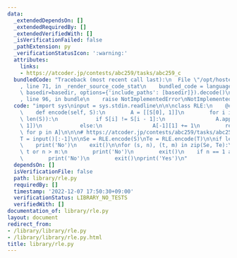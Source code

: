 ```yaml
---
data:
  _extendedDependsOn: []
  _extendedRequiredBy: []
  _extendedVerifiedWith: []
  _isVerificationFailed: false
  _pathExtension: py
  _verificationStatusIcon: ':warning:'
  attributes:
    links:
    - https://atcoder.jp/contests/abc259/tasks/abc259_c
  bundledCode: "Traceback (most recent call last):\n  File \"/opt/hostedtoolcache/PyPy/3.7.13/x64/site-packages/onlinejudge_verify/documentation/build.py\"\
    , line 71, in _render_source_code_stat\n    bundled_code = language.bundle(stat.path,\
    \ basedir=basedir, options={'include_paths': [basedir]}).decode()\n  File \"/opt/hostedtoolcache/PyPy/3.7.13/x64/site-packages/onlinejudge_verify/languages/python.py\"\
    , line 96, in bundle\n    raise NotImplementedError\nNotImplementedError\n"
  code: "import sys\ninput = sys.stdin.readline\n\n\nclass RLE:\n    @classmethod\n\
    \    def encode(self, S):\n        A = [[S[0], 1]]\n        for i in range(1,\
    \ len(S)):\n            if S[i] != S[i - 1]:\n                A.append([S[i],\
    \ 1])\n            else:\n                A[-1][1] += 1\n        return [tuple(p)\
    \ for p in A]\n\n\n# https://atcoder.jp/contests/abc259/tasks/abc259_c\nS = input()[:-1]\n\
    T = input()[:-1]\n\nSe = RLE.encode(S)\nTe = RLE.encode(T)\n\nif len(Se) != len(Te):\n\
    \    print('No')\n    exit()\n\nfor (s, n), (t, m) in zip(Se, Te):\n    if s !=\
    \ t or n > m:\n        print('No')\n        exit()\n    if n == 1 and m > 1:\n\
    \        print('No')\n        exit()\nprint('Yes')\n"
  dependsOn: []
  isVerificationFile: false
  path: library/rle.py
  requiredBy: []
  timestamp: '2022-12-07 17:50:30+09:00'
  verificationStatus: LIBRARY_NO_TESTS
  verifiedWith: []
documentation_of: library/rle.py
layout: document
redirect_from:
- /library/library/rle.py
- /library/library/rle.py.html
title: library/rle.py
---
```

